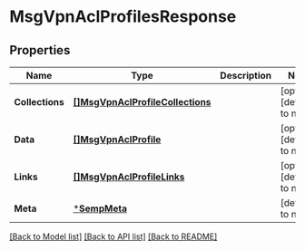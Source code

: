 # MsgVpnAclProfilesResponse

## Properties
Name | Type | Description | Notes
------------ | ------------- | ------------- | -------------
**Collections** | [**[]MsgVpnAclProfileCollections**](MsgVpnAclProfileCollections.md) |  | [optional] [default to null]
**Data** | [**[]MsgVpnAclProfile**](MsgVpnAclProfile.md) |  | [optional] [default to null]
**Links** | [**[]MsgVpnAclProfileLinks**](MsgVpnAclProfileLinks.md) |  | [optional] [default to null]
**Meta** | [***SempMeta**](SempMeta.md) |  | [default to null]

[[Back to Model list]](../README.md#documentation-for-models) [[Back to API list]](../README.md#documentation-for-api-endpoints) [[Back to README]](../README.md)

